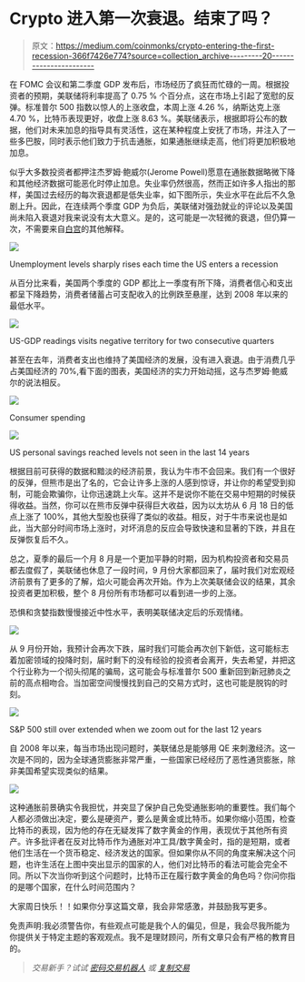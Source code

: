 # Crypto 进入第一次衰退。结束了吗？

> 原文：<https://medium.com/coinmonks/crypto-entering-the-first-recession-366f7426e774?source=collection_archive---------20----------------------->

在 FOMC 会议和第二季度 GDP 发布后，市场经历了疯狂而忙碌的一周。根据投资者的预期，美联储将利率提高了 0.75 % 个百分点，这在市场上引起了宽慰的反弹。标准普尔 500 指数以惊人的上涨收盘，本周上涨 4.26 %，纳斯达克上涨 4.70 %，比特币表现更好，收盘上涨 8.63 %。美联储表示，根据即将公布的数据，他们对未来加息的指导具有灵活性，这在某种程度上安抚了市场，并注入了一些多巴胺，同时表示他们致力于抗击通胀，如果通胀继续走高，他们将更加积极地加息。

似乎大多数投资者都押注杰罗姆·鲍威尔(Jerome Powell)愿意在通胀数据略微下降和其他经济数据可能恶化时停止加息。失业率仍然很高，然而正如许多人指出的那样，美国过去经历的每次衰退都是低失业率，如下图所示，失业水平在此后不久急剧上升。因此，在连续两个季度 GDP 为负后，美联储对强劲就业的评论以及美国尚未陷入衰退对我来说没有太大意义。是的，这可能是一次轻微的衰退，但仍算一次，不需要来自[白宫](https://www.whitehouse.gov/cea/written-materials/2022/07/21/how-do-economists-determine-whether-the-economy-is-in-a-recession/)的其他解释。

![](img/f60b129106ad6149e88f9dc08140c3c2.png)

Unemployment levels sharply rises each time the US enters a recession

从百分比来看，美国两个季度的 GDP 都比上一季度有所下降，消费者信心和支出都呈下降趋势，消费者储蓄占可支配收入的比例跌至悬崖，达到 2008 年以来的最低水平。

![](img/de29fad13b5a9cfe577a914c3fd681d7.png)

US-GDP readings visits negative territory for two consecutive quarters

甚至在去年，消费者支出也维持了美国经济的发展，没有进入衰退。由于消费几乎占美国经济的 70%,看下面的图表，美国经济的实力开始动摇，这与杰罗姆·鲍威尔的说法相反。

![](img/60a469f5a67a530d28fa6216d37b04fe.png)

Consumer spending

![](img/97f9fe2c8c41c510a2edbe8a4f39b318.png)

US personal savings reached levels not seen in the last 14 years

根据目前可获得的数据和黯淡的经济前景，我认为牛市不会回来。我们有一个很好的反弹，但熊市是出了名的，它会让许多上涨的人感到惊讶，并让你的希望受到抑制，可能会欺骗你，让你迅速跳上火车。这并不是说你不能在交易中短期的时候获得收益。当然，你可以在熊市反弹中获得巨大收益，因为以太坊从 6 月 18 日的低点上涨了 100%，其他大型股也获得了类似的收益。相反，对于牛市来说也是如此，当大部分时间市场上涨时，对坏消息的反应会导致快速和显著的下跌，并且在反弹恢复后不久。

总之，夏季的最后一个月 8 月是一个更加平静的时期，因为机构投资者和交易员都去度假了，美联储也休息了一段时间，9 月份大家都回来了，届时我们对宏观经济前景有了更多的了解，焰火可能会再次开始。作为上次美联储会议的结果，其余投资者更加积极，整个 8 月份所有市场都可以看到进一步的上涨。

恐惧和贪婪指数慢慢接近中性水平，表明美联储决定后的乐观情绪。

![](img/22a8f6ee6fb1d196cca3fc92c4ac8f63.png)

从 9 月份开始，我预计会再次下跌，届时我们可能会再次创下新低，这可能标志着加密领域的投降时刻，届时剩下的没有经验的投资者会离开，失去希望，并把这个行业称为一个彻头彻尾的骗局，这可能会与标准普尔 500 重新回到新冠肺炎之前的高点相吻合。当加密空间慢慢找到自己的交易方式时，这也可能是脱钩的时刻。

![](img/acadd323d17b26120cb78e995fa644c5.png)

S&P 500 still over extended when we zoom out for the last 12 years

自 2008 年以来，每当市场出现问题时，美联储总是能够用 QE 来刺激经济。这一次是不同的，因为全球通货膨胀非常严重，一些国家已经经历了恶性通货膨胀，除非美国希望实现类似的结果。

![](img/32e151d1423dc76ec6e8a173a33d0bac.png)

这种通胀前景确实令我担忧，并突显了保护自己免受通胀影响的重要性。我们每个人都必须做出决定，要么是硬资产，要么是黄金或比特币。如果你缩小范围，检查比特币的表现，因为他的存在无疑发挥了数字黄金的作用，表现优于其他所有资产。许多批评者在反对比特币作为通胀对冲工具/数字黄金时，指的是短期，或者他们生活在一个货币稳定、经济发达的国家。但如果你从不同的角度来解决这个问题，也许生活在上图中突出显示的国家的人，他们对比特币的看法可能会完全不同。所以下次当你听到这个问题时，比特币正在履行数字黄金的角色吗？你问你指的是哪个国家，在什么时间范围内？

大家周日快乐！！如果你分享这篇文章，我会非常感激，并鼓励我写更多。

免责声明:我必须警告你，有些观点可能是我个人的偏见，但是，我会尽我所能为你提供关于特定主题的客观观点。我不是理财顾问，所有文章只会有严格的教育目的。

> *交易新手？试试* [*密码交易机器人*](/coinmonks/crypto-trading-bot-c2ffce8acb2a) *或* [*复制交易*](/coinmonks/top-10-crypto-copy-trading-platforms-for-beginners-d0c37c7d698c)